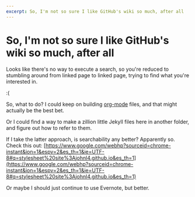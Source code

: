 ```yaml
---
excerpt: So, I'm not so sure I like GitHub's wiki so much, after all
---
```


So, I'm not so sure I like GitHub's wiki so much, after all
=============================================================

Looks like there's no way to execute a search, so you're reduced to stumbling around from linked page to linked page, trying to find what you're interested in.

:(

So, what to do?  I could keep on building [org-mode](orgmode.org) files, and that
might actually be the best bet.

Or I could find a way to make a zillion little Jekyll files here in another folder,
and figure out how to refer to them.

If I take the latter approach, is searchability any better? Apparently so.  Check this out:
[https://www.google.com/webhp?sourceid=chrome-instant&ion=1&espv=2&es_th=1&ie=UTF-8#q=stylesheet%20site%3Ajohnl4.github.io&es_th=1](https://www.google.com/webhp?sourceid=chrome-instant&ion=1&espv=2&es_th=1&ie=UTF-8#q=stylesheet%20site%3Ajohnl4.github.io&es_th=1)

Or maybe I should just continue to use Evernote, but better.
